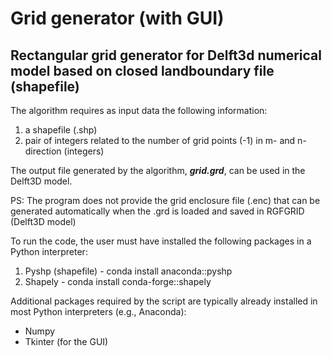 # Grid generator (with GUI)

## Rectangular grid generator for Delft3d numerical model based on closed landboundary file (shapefile)

The algorithm requires as input data the following information:

1) a shapefile (.shp) 
2) pair of integers related to the number of grid points (-1) in m- and n- direction (integers) 

The output file generated by the algorithm, ***grid.grd***, can be used in the Delft3D model. 

PS: The program does not provide the grid enclosure file (.enc) that can be generated automatically when the .grd is loaded and saved in RGFGRID (Delft3D model)

To run the code, the user must have installed the following packages in a Python interpreter:
1) Pyshp (shapefile) - conda install anaconda::pyshp
2) Shapely - conda install conda-forge::shapely

Additional packages required by the script are typically already installed in most Python interpreters (e.g., Anaconda):
* Numpy
*  Tkinter (for the GUI)


